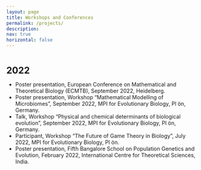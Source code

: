 ```yaml
---
layout: page
title: Workshops and Conferences
permalink: /projects/
description: 
nav: true
horizontal: false
---
```


<b> <font size="5">  
2022
</font>  </b> 

 <ul>
  <li> Poster presentation, European Conference on Mathematical and Theoretical Biology (ECMTB), September 2022, Heidelberg.</li>
  <li> Poster presentation, Workshop “Mathematical Modelling of Microbiomes”, September 2022, MPI for Evolutionary Biology,  Pl ̈on, Germany.</li>
  <li> Talk, Workshop “Physical and chemical determinants of biological evolution”, September 2022, MPI for Evolutionary Biology, Pl ̈on, Germany.</li>
  <li> Participant, Workshop “The Future of Game Theory in Biology”, July 2022, MPI for Evolutionary Biology, Pl ̈on. </li>
  <li> Poster presentation, Fifth Bangalore School on Population Genetics and Evolution, February 2022, International Centre for Theoretical Sciences, India. </li>
</ul> 

